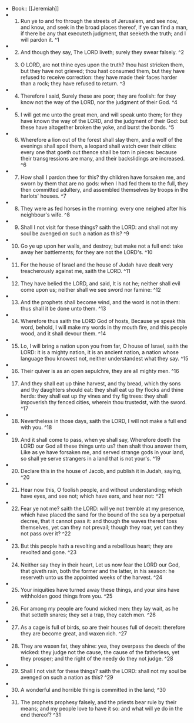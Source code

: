 - Book:: [[Jeremiah]]
- 1. Run ye to and fro through the streets of Jerusalem, and see now, and know, and seek in the broad places thereof, if ye can find a man, if there be any that executeth judgment, that seeketh the truth; and I will pardon it. ^1
- 2. And though they say, The LORD liveth; surely they swear falsely. ^2
- 3. O LORD, are not thine eyes upon the truth? thou hast stricken them, but they have not grieved; thou hast consumed them, but they have refused to receive correction: they have made their faces harder than a rock; they have refused to return. ^3
- 4. Therefore I said, Surely these are poor; they are foolish: for they know not the way of the LORD, nor the judgment of their God. ^4
- 5. I will get me unto the great men, and will speak unto them; for they have known the way of the LORD, and the judgment of their God: but these have altogether broken the yoke, and burst the bonds. ^5
- 6. Wherefore a lion out of the forest shall slay them, and a wolf of the evenings shall spoil them, a leopard shall watch over their cities: every one that goeth out thence shall be torn in pieces: because their transgressions are many, and their backslidings are increased. ^6
- 7. How shall I pardon thee for this? thy children have forsaken me, and sworn by them that are no gods: when I had fed them to the full, they then committed adultery, and assembled themselves by troops in the harlots' houses. ^7
- 8. They were as fed horses in the morning: every one neighed after his neighbour's wife. ^8
- 9. Shall I not visit for these things? saith the LORD: and shall not my soul be avenged on such a nation as this? ^9
- 10. Go ye up upon her walls, and destroy; but make not a full end: take away her battlements; for they are not the LORD's. ^10
- 11. For the house of Israel and the house of Judah have dealt very treacherously against me, saith the LORD. ^11
- 12. They have belied the LORD, and said, It is not he; neither shall evil come upon us; neither shall we see sword nor famine: ^12
- 13. And the prophets shall become wind, and the word is not in them: thus shall it be done unto them. ^13
- 14. Wherefore thus saith the LORD God of hosts, Because ye speak this word, behold, I will make my words in thy mouth fire, and this people wood, and it shall devour them. ^14
- 15. Lo, I will bring a nation upon you from far, O house of Israel, saith the LORD: it is a mighty nation, it is an ancient nation, a nation whose language thou knowest not, neither understandest what they say. ^15
- 16. Their quiver is as an open sepulchre, they are all mighty men. ^16
- 17. And they shall eat up thine harvest, and thy bread, which thy sons and thy daughters should eat: they shall eat up thy flocks and thine herds: they shall eat up thy vines and thy fig trees: they shall impoverish thy fenced cities, wherein thou trustedst, with the sword. ^17
- 18. Nevertheless in those days, saith the LORD, I will not make a full end with you. ^18
- 19. And it shall come to pass, when ye shall say, Wherefore doeth the LORD our God all these things unto us? then shalt thou answer them, Like as ye have forsaken me, and served strange gods in your land, so shall ye serve strangers in a land that is not your's. ^19
- 20. Declare this in the house of Jacob, and publish it in Judah, saying, ^20
- 21. Hear now this, O foolish people, and without understanding; which have eyes, and see not; which have ears, and hear not: ^21
- 22. Fear ye not me? saith the LORD: will ye not tremble at my presence, which have placed the sand for the bound of the sea by a perpetual decree, that it cannot pass it: and though the waves thereof toss themselves, yet can they not prevail; though they roar, yet can they not pass over it? ^22
- 23. But this people hath a revolting and a rebellious heart; they are revolted and gone. ^23
- 24. Neither say they in their heart, Let us now fear the LORD our God, that giveth rain, both the former and the latter, in his season: he reserveth unto us the appointed weeks of the harvest. ^24
- 25. Your iniquities have turned away these things, and your sins have withholden good things from you. ^25
- 26. For among my people are found wicked men: they lay wait, as he that setteth snares; they set a trap, they catch men. ^26
- 27. As a cage is full of birds, so are their houses full of deceit: therefore they are become great, and waxen rich. ^27
- 28. They are waxen fat, they shine: yea, they overpass the deeds of the wicked: they judge not the cause, the cause of the fatherless, yet they prosper; and the right of the needy do they not judge. ^28
- 29. Shall I not visit for these things? saith the LORD: shall not my soul be avenged on such a nation as this? ^29
- 30. A wonderful and horrible thing is committed in the land; ^30
- 31. The prophets prophesy falsely, and the priests bear rule by their means; and my people love to have it so: and what will ye do in the end thereof? ^31
